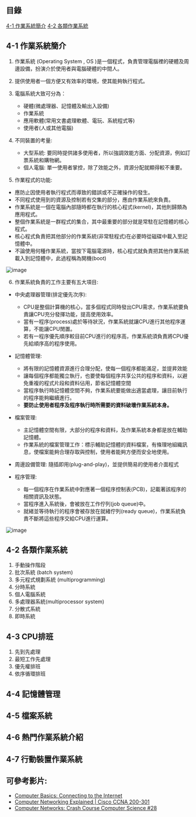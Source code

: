 ## 目錄
[4-1 作業系統簡介]()
[4-2 各類作業系統](https://github.com/SocJohnnyPing/CS/blob/main/homework/Chapter4%20%E4%BD%9C%E6%A5%AD%E7%B3%BB%E7%B5%B1.md#4-2-%E5%90%84%E9%A1%9E%E4%BD%9C%E6%A5%AD%E7%B3%BB%E7%B5%B1)   

## 4-1 作業系統簡介
1. 作業系統 (Operating System , OS )是一個程式，負責管理電腦裡的硬體及周邊設備，扮演介於使用者與電腦硬體的中間人。
2. 提供使用者一個方便又有效率的環境，使其能夠執行程式。
3. 電腦系統大致可分為：
   * 硬體(微處理器、記憶體及輸出入設備)
   * 作業系統
   * 應用軟體(常用文書處理軟體、電玩、系統程式等)
   * 使用者(人或其他電腦)

4. 不同裝置的考量:
   * 大型系統: 要同時提供諸多使用者，所以強調效能方面、分配資源，例如訂票系統和購物網。
   * 個人電腦: 單一使用者掌控，除了效能之外，資源分配就顯得較不重要。

5. 作業程式的功能:
* 應防止因使用者執行程式而導致的錯誤或不正確操作的發生。
* 不同程式使用到的資源及控制若有交集的部分，應由作業系統來負責。
* 作業系統是一個在電腦內部隨時都在執行的核心程式(kernel)，其他則歸類為應用程式。
* 整個作業系統是一群程式的集合，其中最重要的部分就是常駐在記憶體的核心程式。
* 核心程式負責把其他部分的作業系統(非常駐程式)在必要時從磁碟中載入至記憶體中。
* 不論使用何種作業系統，當按下電腦電源時，核心程式就負責把其他作業系統載入到記憶體中，此過程稱為開機(boot)

![image](https://user-images.githubusercontent.com/91866985/143690163-bb701c7b-ba16-4771-90b6-9d2abdb48b32.png)

6. 作業系統負責的工作主要有五大項目: 

* 中央處理器管理(排定優先次序):
   * CPU是整個計算機的核心，當多個程式同時發出CPU需求，作業系統要負責讓CPU充分發揮功能，提高使用效率。
   * 當有一程序(process)處於等待狀況，作業系統就讓CPU進行其他程序運算，不能讓CPU閒置。
   * 若有一程序優先順序較目前CPU進行的程序高，作業系統須負責將CPU優先給順序高的程序使用。


* 記憶體管理:
   * 將有限的記憶體資源進行合理分配，使每一個程序都能滿足，並提昇效能
   * 讓每個程序都能獨立執行，也要使每個程序共享公共的程序和資料，以避免重複的程式片段和資料佔用，節省記憶體空間
   * 當程序執行時記憶體空間不夠，作業系統要能做出適當處理，讓目前執行的程序能夠繼續進行。
   *  **要防止使用者程序及程序執行時所需要的資料破壞作業系統本身。** 


* 檔案管理: 
   * 主記憶體空間有限，大部分的程序和資料，及作業系統本身都是放在輔助記憶體。
   * 作業系統的檔案管理工作：標示輔助記憶體的資料檔案，有條理地組織訊息，使檔案能夠合理存取與控制，使用者能夠方便而安全地使用。

* 周邊設備管理: 隨插即用(plug-and-play)，並提供簡易的使用者介面程式

* 程序管理:
   * 每一個程序在作業系統中對應著一個程序控制表(PCB)，記載著該程序的相關資訊及狀態。
   * 當程序進入系統後，會被放在工作佇列(job queue)中。
   * 就緒並等待執行的程序會被存放在就緒佇列(ready queue)，作業系統負責不斷將這些程序交給CPU進行運算。


![image](https://user-images.githubusercontent.com/91866985/143690264-d25fb534-eba0-4495-aba3-331b9aea0a5c.png)


## 4-2 各類作業系統
1. 手動操作階段
2. 批次系統 (batch system)
3. 多元程式規劃系統 (multiprogramming)
4. 分時系統
5. 個人電腦系統
6. 多處理器系統(multiprocessor system)
7. 分散式系統
8. 即時系統

## 4-3 CPU排班
1. 先到先處理
2. 最短工作先處理
3. 優先權排班
4. 依序循環排班



## 4-4 記憶體管理
## 4-5 檔案系統
## 4-6 熱門作業系統介紹
## 4-7 行動裝置作業系統






## 可參考影片:
* [Computer Basics: Connecting to the Internet](https://www.youtube.com/watch?v=93-3zmVvCGU)
* [Computer Networking Explained | Cisco CCNA 200-301](https://www.youtube.com/watch?v=tSodBEAJz9Y)
* [Computer Networks: Crash Course Computer Science #28](https://www.youtube.com/watch?v=3QhU9jd03a0)
